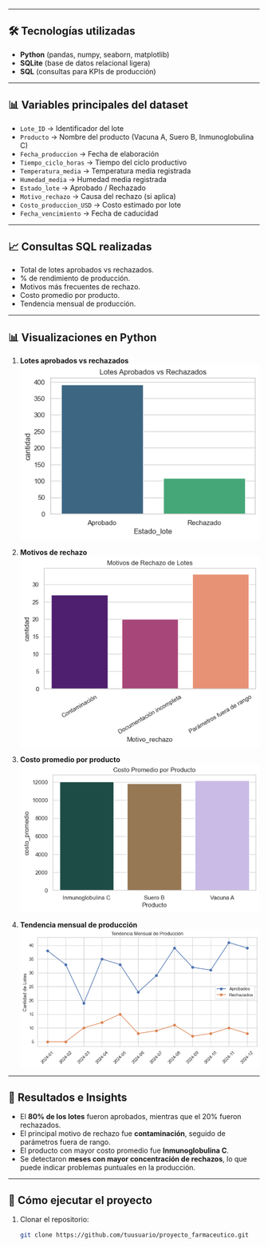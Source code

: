 
---

## 🛠️ Tecnologías utilizadas  
- **Python** (pandas, numpy, seaborn, matplotlib)  
- **SQLite** (base de datos relacional ligera)  
- **SQL** (consultas para KPIs de producción)  

---

## 📊 Variables principales del dataset  
- `Lote_ID` → Identificador del lote  
- `Producto` → Nombre del producto (Vacuna A, Suero B, Inmunoglobulina C)  
- `Fecha_produccion` → Fecha de elaboración  
- `Tiempo_ciclo_horas` → Tiempo del ciclo productivo  
- `Temperatura_media` → Temperatura media registrada  
- `Humedad_media` → Humedad media registrada  
- `Estado_lote` → Aprobado / Rechazado  
- `Motivo_rechazo` → Causa del rechazo (si aplica)  
- `Costo_produccion_USD` → Costo estimado por lote  
- `Fecha_vencimiento` → Fecha de caducidad  

---

## 📈 Consultas SQL realizadas  
- Total de lotes aprobados vs rechazados.  
- % de rendimiento de producción.  
- Motivos más frecuentes de rechazo.  
- Costo promedio por producto.  
- Tendencia mensual de producción.  

---

## 📊 Visualizaciones en Python  
1. **Lotes aprobados vs rechazados**  
   ![aprobados_vs_rechazados](output.png)  

2. **Motivos de rechazo**  
   ![motivos_rechazo](output1.png)  

3. **Costo promedio por producto**  
   ![costo_promedio](output2.png)  

4. **Tendencia mensual de producción**  
   ![tendencia_mensual](output3.png)  

---

## 🚀 Resultados e Insights  
- El **80% de los lotes** fueron aprobados, mientras que el 20% fueron rechazados.  
- El principal motivo de rechazo fue **contaminación**, seguido de parámetros fuera de rango.  
- El producto con mayor costo promedio fue **Inmunoglobulina C**.  
- Se detectaron **meses con mayor concentración de rechazos**, lo que puede indicar problemas puntuales en la producción.  

---

## 📌 Cómo ejecutar el proyecto  
1. Clonar el repositorio:  
   ```bash
   git clone https://github.com/tuusuario/proyecto_farmaceutico.git

